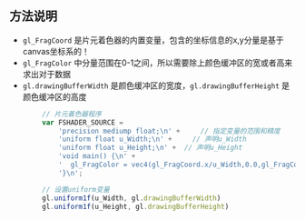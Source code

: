 ## 方法说明

* `gl_FragCoord` 是片元着色器的内置变量，包含的坐标信息的x,y分量是基于canvas坐标系的！
* `gl_FragColor` 中分量范围在0-1之间，所以需要除上颜色缓冲区的宽或者高来求出对于数据
* `gl.drawingBufferWidth` 是颜色缓冲区的宽度，`gl.drawingBufferHeight` 是颜色缓冲区的高度

```javascript
        // 片元着色器程序
        var FSHADER_SOURCE =
            'precision mediump float;\n' +     // 指定变量的范围和精度
            'uniform float u_Width;\n' +     // 声明u_Width
            'uniform float u_Height;\n' +  // 声明u_Height
            'void main() {\n' +
            '  gl_FragColor = vec4(gl_FragCoord.x/u_Width,0.0,gl_FragCoord.y/u_Height,1.0);\n' + // 设置顶点的颜色
            '}\n';
```
 
```javascript
        // 设置uniform变量
        gl.uniform1f(u_Width, gl.drawingBufferWidth)
        gl.uniform1f(u_Height, gl.drawingBufferHeight)
```